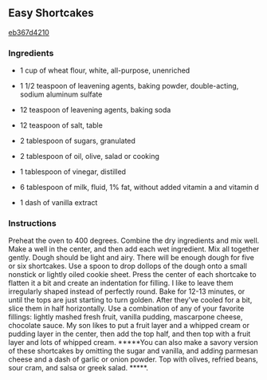 ## Easy Shortcakes

[eb367d4210](http://www.food.com/recipe/easy-shortcakes-266518)

### Ingredients

 - 1 cup of wheat flour, white, all-purpose, unenriched

 - 1 1/2 teaspoon of leavening agents, baking powder, double-acting, sodium aluminum sulfate

 - 12 teaspoon of leavening agents, baking soda

 - 12 teaspoon of salt, table

 - 2 tablespoon of sugars, granulated

 - 2 tablespoon of oil, olive, salad or cooking

 - 1 tablespoon of vinegar, distilled

 - 6 tablespoon of milk, fluid, 1% fat, without added vitamin a and vitamin d

 - 1 dash of vanilla extract

### Instructions

Preheat the oven to 400 degrees. Combine the dry ingredients and mix well. Make a well in the center, and then add each wet ingredient. Mix all together gently. Dough should be light and airy. There will be enough dough for five or six shortcakes. Use a spoon to drop dollops of the dough onto a small nonstick or lightly oiled cookie sheet. Press the center of each shortcake to flatten it a bit and create an indentation for filling. I like to leave them irregularly shaped instead of perfectly round. Bake for 12-13 minutes, or until the tops are just starting to turn golden. After they've cooled for a bit, slice them in half horizontally. Use a combination of any of your favorite fillings: lightly mashed fresh fruit, vanilla pudding, mascarpone cheese, chocolate sauce. My son likes to put a fruit layer and a whipped cream or pudding layer in the center, then add the top half, and then top with a fruit layer and lots of whipped cream. *****You can also make a savory version of these shortcakes by omitting the sugar and vanilla, and adding parmesan cheese and a dash of garlic or onion powder. Top with olives, refried beans, sour cram, and salsa or greek salad. *****.